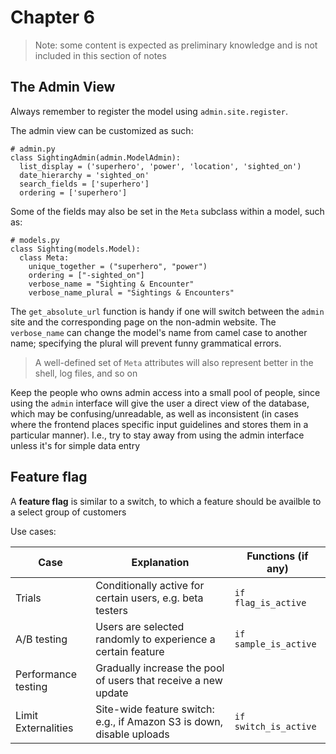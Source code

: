 # Chapter 6

> Note: some content is expected as preliminary knowledge and is not included in this section of notes

## The Admin View

Always remember to register the model using `admin.site.register`.

The admin view can be customized as such:

```
# admin.py
class SightingAdmin(admin.ModelAdmin):
  list_display = ('superhero', 'power', 'location', 'sighted_on')
  date_hierarchy = 'sighted_on'
  search_fields = ['superhero']
  ordering = ['superhero']
```

Some of the fields may also be set in the `Meta` subclass within a model, such as:

```
# models.py
class Sighting(models.Model):
  class Meta:
    unique_together = ("superhero", "power")
    ordering = ["-sighted_on"]
    verbose_name = "Sighting & Encounter"
    verbose_name_plural = "Sightings & Encounters"
```

The `get_absolute_url` function is handy if one will switch between the `admin` site and the corresponding page on the non-admin website.
The `verbose_name` can change the model's name from camel case to another name; specifying the plural will prevent funny grammatical errors.

> A well-defined set of `Meta` attributes will also represent better in the shell, log files, and so on

Keep the people who owns admin access into a small pool of people, since using the `admin` interface will give the user a direct view of the database,
which may be confusing/unreadable, as well as inconsistent (in cases where the frontend places specific input guidelines and stores them in a particular manner).
I.e., try to stay away from using the admin interface unless it's for simple data entry

## Feature flag

A **feature flag** is similar to a switch, to which a feature should be availble to a select group of customers

Use cases:

| Case                | Explanation                                                           | Functions (if any)    |
| ------------------- | --------------------------------------------------------------------- | --------------------- |
| Trials              | Conditionally active for certain users, e.g. beta testers             | `if flag_is_active`   |
| A/B testing         | Users are selected randomly to experience a certain feature           | `if sample_is_active` |
| Performance testing | Gradually increase the pool of users that receive a new update        |                       |
| Limit Externalities | Site-wide feature switch: e.g., if Amazon S3 is down, disable uploads | `if switch_is_active` |
